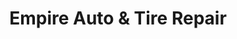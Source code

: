 ---
title: "Empire Auto & Tire Repair"
url: /sonoita/empire-auto-und-tire-repair/
shop: Autowerkstatt
---